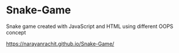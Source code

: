 # Snake-Game
Snake game created with JavaScript and HTML using different OOPS concept

https://narayanrachit.github.io/Snake-Game/
